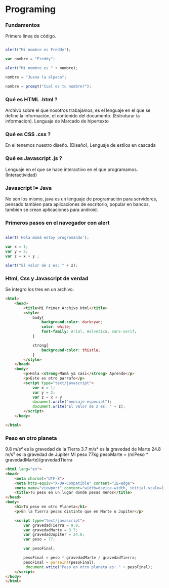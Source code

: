 # Programing

### Fundamentos
Primera linea de código.

```javascript

alert("Mi nombre es Freddy");

var nombre = "Freddy";

alert("Mi nombre es " + nombre);

nombre = "Juana la alpaca";

nombre = prompt("Cual es tu nombre?");

```

### Qué es HTML .html ?
Archivo sobre el que nosotros trabajamos, es el lenguaje en el que se define la información, el contenido del documento. (Estruturar la informacion).
Lenguaje de Marcado de hipertexto

### Qué es CSS .css ?
En el tenemos nuestro diseño. (Diseño),
Lenguaje de estilos en cascada


### Qué es Javascript .js ?
Lenguaje en el que se hace interactivo en el que programamos.(Interactividad)

### Javascript != Java
No son los mismo, java es un lenguaje de programación para servidores, pensado tambien para aplicaciones de escritorio, popular en bancos, tambien se crean aplicaciones para android.

### Primeros pasos en el navegador con alert

```javascript

alert('Hola mamá estoy programando');

var x = 1;
var y = 2;
var z = x + y ;

alert("El valor de z es: " + z);

```

### Html, Css y Javascript de verdad
Se integro los tres en un archivo.
```html
<html>
    <head>
        <title>Mi Primer Archivo Html</title>
        <style>
            body{
                background-color: darkcyan;
                color: white;
                font-family: Arial, Helvetica, sans-serif;
            }

            strong{
                background-color: thistle;
            }
        </style>
    </head>
    <body>
        <p>Hola <strong>Mamá ya casi</strong> Aprendo</p>
        <p>Este es otro parrafo</p>
        <script type="text/javascript">
            var x = 1;
            var y = 2;
            var z = x + y
            document.write("mensaje especial");
            document.write("El valor de z es: " + z);
        </script>
    </body>

</html>
```
### Peso en otro planeta
9.8 m/s² es la gravedad de la Tierra
3.7 m/s² es la gravedad de Marte
24.8 m/s² es la gravedad de Jupiter
Mi peso 77kg
pesoMarte = (miPeso * gravedadMarte)/gravedadTierra

```html
<html lang="en">
<head>
    <meta charset="UTF-8">
    <meta http-equiv="X-UA-Compatible" content="IE=edge">
    <meta name="viewport" content="width=device-width, initial-scale=1.0">
    <title>Tu peso en un lugar donde pesas menos</title>
</head>
<body>
    <h1>Tú peso en otro Planeta</h1>
    <p>En la Tierra pesas distinto que en Marte o Jupiter</p>

    <script type="text/javascript">
        var gravedadTierra = 9.8;
        var gravedadMarte = 3.7;
        var gravedadJupiter = 24.8;
        var peso = 77;

        var pesoFinal;

        pesoFinal = peso * gravedadMarte / gravedadTierra;
        pesoFinal = parseInt(pesoFinal);
         document.write("Peso en otro planeta es: " + pesoFinal);
    </script>
</body>
</html>
```